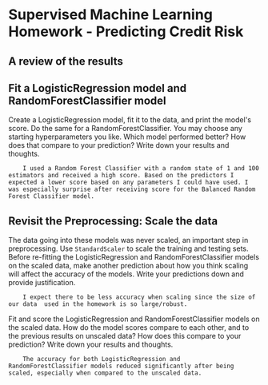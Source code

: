 # Supervised Machine Learning Homework - Predicting Credit Risk
## A review of the results

## Fit a LogisticRegression model and RandomForestClassifier model

Create a LogisticRegression model, fit it to the data, and print the model's score. Do the same for a RandomForestClassifier. You may choose any starting hyperparameters you like. Which model performed better? How does that compare to your prediction? Write down your results and thoughts.

        I used a Random Forest Classifier with a random state of 1 and 100 estimators and received a high score. Based on the predictors I expected a lower score based on any parameters I could have used. I was especially surprise after receiving score for the Balanced Random Forest Classifier model.

## Revisit the Preprocessing: Scale the data

The data going into these models was never scaled, an important step in preprocessing. Use `StandardScaler` to scale the training and testing sets. Before re-fitting the LogisticRegression and RandomForestClassifier models on the scaled data, make another prediction about how you think scaling will affect the accuracy of the models. Write your predictions down and provide justification.

        I expect there to be less accuracy when scaling since the size of our data  used in the homework is so large/robust. 

Fit and score the LogisticRegression and RandomForestClassifier models on the scaled data. How do the model scores compare to each other, and to the previous results on unscaled data? How does this compare to your prediction? Write down your results and thoughts.

        The accuracy for both LogisticRegression and RandomForestClassifier models reduced significantly after being scaled, especially when compared to the unscaled data.
